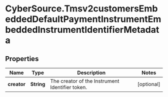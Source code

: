 # CyberSource.Tmsv2customersEmbeddedDefaultPaymentInstrumentEmbeddedInstrumentIdentifierMetadata

## Properties
Name | Type | Description | Notes
------------ | ------------- | ------------- | -------------
**creator** | **String** | The creator of the Instrument Identifier token. | [optional] 


